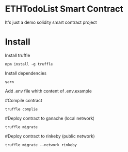 # ETHTodoList Smart Contract

It's just a demo solidity smart contract project

# Install

Install truffle

`npm install -g truffle`

Install dependencies 

`yarn`

Add .env file whith content of .env.example

#Compile contract

`truffle complie`

#Deploy contract to ganache (local network)

`truffle migrate`

#Deploy contract to rinkeby (public network)

`truffle migrate --network rinkeby`
